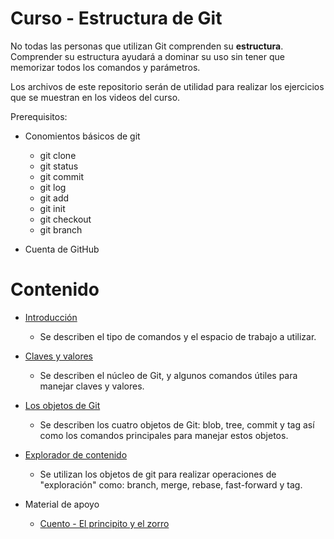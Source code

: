 # Curso - Estructura de Git

No todas las personas que utilizan Git comprenden su **estructura**. Comprender su estructura ayudará a dominar su uso sin tener que memorizar todos los comandos y parámetros.

Los archivos de este repositorio serán de utilidad para realizar los ejercicios que se muestran en los videos del curso.

Prerequisitos:

- Conomientos básicos de git
	- git clone
	- git status
	- git commit 
	- git log
	- git add 
	- git init
	- git checkout
	- git branch

- Cuenta de GitHub 

# Contenido

- [Introducción](1_introduccion.md#1-estructura-de-git)
	
	- Se describen el tipo de comandos y el espacio de trabajo a utilizar.
		
- [Claves y valores](2_claves_y_valores.md#1-claves-y-valores)	
	
	- Se describen el núcleo de Git, y algunos comandos útiles para manejar claves y valores.
- [Los objetos de Git](3_los_objetos_de_git.md#3-los-objetos-de-git)
	
	- Se describen los cuatro objetos de Git: blob, tree, commit y tag así como los comandos principales para manejar estos objetos.

- [Explorador de contenido](4_explorador_de_contenido.md#2-explorador-de-contenido)
	- Se utilizan los objetos de git para realizar operaciones de "exploración" como: branch, merge, rebase, fast-forward y tag.
 
- Material de apoyo
	- [Cuento - El principito y el zorro](cuento/el_principito_y_el_zorro.md#el-principito-y-el-zorro)
